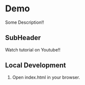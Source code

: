 # Demo

Some Description!!

## SubHeader

Watch tutorial on Youtube!!

## Local Development

1. Open index.html in your browser.
